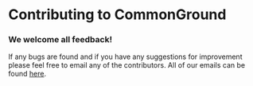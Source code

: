 # Contributing to CommonGround

### We welcome all feedback!

If any bugs are found and if you have any suggestions for improvement please feel free to email any of the contributors. All of our emails can be found [here](CONTRIBUTORS.md).